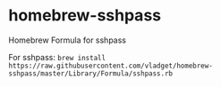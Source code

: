 # homebrew-sshpass

Homebrew Formula for sshpass

For sshpass: `brew install https://raw.githubusercontent.com/vladget/homebrew-sshpass/master/Library/Formula/sshpass.rb`